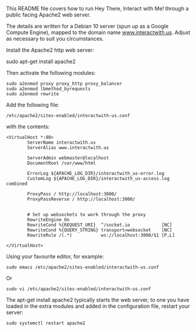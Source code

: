 
This README file covers how to run Hey There, Interact with Me! through
a public facing Apache2 web server.

The details are written for a Debian 10 server (spun up as a Google
Compute Engine), mapped to the domain name www.interactwith.us.
Adjust as necessary to suit you circumstances.

Install the Apache2 http web server:

  sudo apt-get install apache2

Then activate the following modules:

    sudo a2enmod proxy proxy_http proxy_balancer
    sudo a2enmod lbmethod_byrequests
    sudo a2enmod rewrite

Add the following file:

    /etc/apache2/sites-enabled/interactwith-us.conf

with the contents:

````
<VirtualHost *:80>
        ServerName interactwith.us
        ServerAlias www.interactwith.us

        ServerAdmin webmaster@localhost
        DocumentRoot /var/www/html

        ErrorLog ${APACHE_LOG_DIR}/interactwith_us-error.log
        CustomLog ${APACHE_LOG_DIR}/interactwith_us-access.log combined

        ProxyPass / http://localhost:3000/
        ProxyPassReverse / http://localhost:3000/


        # Set up websockets to work through the proxy
        RewriteEngine On
        RewriteCond %{REQUEST_URI}  ^/socket.io            [NC]
        RewriteCond %{QUERY_STRING} transport=websocket    [NC]
        RewriteRule /(.*)           ws://localhost:3000/$1 [P,L]

</VirtualHost>
````

Using your favourite editor, for example:


    sudo emacs /etc/apache2/sites-enabled/interactwith-us.conf

Or

    sudo vi /etc/apache2/sites-enabled/interactwith-us.conf

The apt-get install apache2 typically starts the web server,
to one you have loaded in the extra modules and added in
the configuration file, restart your server:

    sudo systemctl restart apache2